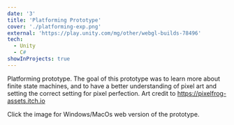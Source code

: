 ```yaml
---
date: '3'
title: 'Platforming Prototype'
cover: './platforming-exp.png'
external: 'https://play.unity.com/mg/other/webgl-builds-78496'
tech:
  - Unity
  - C#
showInProjects: true
---
```


Platforming prototype. The goal of this prototype was to learn more about finite state machines, and to have a better understanding of pixel art and setting the correct setting for pixel perfection. Art credit to https://pixelfrog-assets.itch.io

Click the image for Windows/MacOs web version of the prototype.

